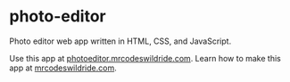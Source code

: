 # photo-editor

Photo editor web app written in HTML, CSS, and JavaScript.

Use this app at [photoeditor.mrcodeswildride.com](https://photoeditor.mrcodeswildride.com/).
Learn how to make this app at [mrcodeswildride.com](https://www.mrcodeswildride.com/).